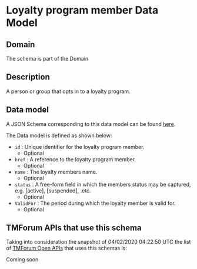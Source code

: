 # Loyalty program member Data Model

## Domain

The  schema is part of the  Domain

## Description

A person or group that opts in to a loyalty program.

## Data model

A JSON Schema corresponding to this data model can be found
[here](https://github.com/tmforum-rand/schemas/blob/candidates/Product/LoyaltyProgramMember.schema.json).

The Data model is defined as shown below:
- `id` : Unique identifier for the loyalty program member.
  - Optional
- `href` : A reference to the loyalty program member.
  - Optional
- `name` : The loyalty members name.
  - Optional
- `status` : A free-form field in which the members status may be captured, e.g. [active], [suspended], .etc.
  - Optional
- `ValidFor` : The period during which the loyalty member is valid for.
  - Optional




## TMForum APIs that use this schema

Taking into consideration the snapshot of 04/02/2020 04:22:50 UTC the list of [TMForum Open APIs](https://www.tmforum.org/open-apis/) that uses this schemas is:

Coming soon